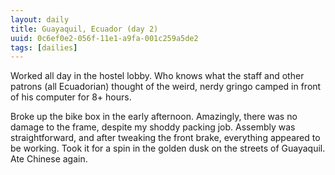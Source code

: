 ```yaml
---
layout: daily
title: Guayaquil, Ecuador (day 2)
uuid: 0c6ef0e2-056f-11e1-a9fa-001c259a5de2
tags: [dailies]
---
```

Worked all day in the hostel lobby. Who knows what the staff and other patrons
(all Ecuadorian) thought of the weird, nerdy gringo camped in front of his
computer for 8+ hours.

Broke up the bike box in the early afternoon. Amazingly, there was no damage to the frame, despite my shoddy packing job. Assembly was straightforward, and after tweaking the front brake, everything appeared to be working. Took it for a spin in the golden dusk on the streets of Guayaquil. Ate Chinese again.
